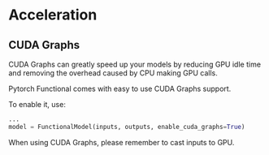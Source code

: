 # Acceleration

## CUDA Graphs

CUDA Graphs can greatly speed up your models by reducing GPU idle time
and removing the overhead caused by CPU making GPU calls.

Pytorch Functional comes with easy to use CUDA Graphs support.

To enable it, use:

```py
...
model = FunctionalModel(inputs, outputs, enable_cuda_graphs=True)
```

When using CUDA Graphs, please remember to cast inputs to GPU.
